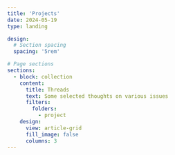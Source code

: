 ```yaml
---
title: 'Projects'
date: 2024-05-19
type: landing

design:
  # Section spacing
  spacing: '5rem'

# Page sections
sections:
  - block: collection
    content:
      title: Threads
      text: Some selected thoughts on various issues
      filters:
        folders:
          - project
    design:
      view: article-grid
      fill_image: false
      columns: 3
---
```

